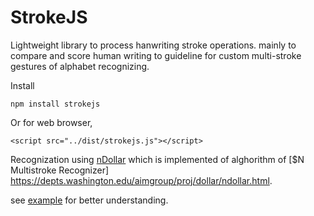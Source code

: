 # StrokeJS

Lightweight library to process hanwriting stroke operations. mainly to compare and score human writing to guideline for custom multi-stroke gestures of alphabet recognizing.

Install 
```
npm install strokejs
```

Or for web browser, 
```
<script src="../dist/strokejs.js"></script>
```

Recognization using [nDollar](https://github.com/hereblur/NDollarJS) which is implemented of alghorithm of [$N Multistroke Recognizer] https://depts.washington.edu/aimgroup/proj/dollar/ndollar.html.

see [example](https://hereblur.github.io/strokejs/) for better understanding.



